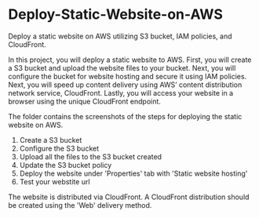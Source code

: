 # Deploy-Static-Website-on-AWS
Deploy a static website on AWS utilizing S3 bucket, IAM policies, and CloudFront.

In this project, you will deploy a static website to AWS. First, you will create a S3 bucket and upload the website files to your bucket. Next, you will configure the bucket for website hosting and secure it using IAM policies. Next, you will speed up content delivery using AWS’ content distribution network service, CloudFront. Lastly, you will access your website in a browser using the unique CloudFront endpoint.

The folder contains the screenshots of the steps for deploying the static website on AWS.

1. Create a S3 bucket
2. Configure the S3 bucket
3. Upload all the files to the S3 bucket created
4. Update the S3 bucket policy
5. Deploy the website under 'Properties' tab with 'Static website hosting'
6. Test your webstite url

The website is distributed via CloudFront. A CloudFront distribution should be created using the 'Web' delivery method.
